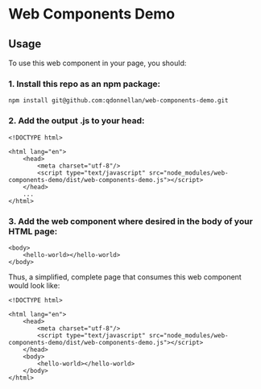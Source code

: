 # Web Components Demo

## Usage
To use this web component in your page, you should:

### 1. Install this repo as an npm package:
```
npm install git@github.com:qdonnellan/web-components-demo.git
```

### 2. Add the output .js to your head:

```
<!DOCTYPE html>

<html lang="en">
    <head>
        <meta charset="utf-8"/>
        <script type="text/javascript" src="node_modules/web-components-demo/dist/web-components-demo.js"></script>
    </head>
    ...
</html>
```

### 3. Add the web component where desired in the body of your HTML page:

```
<body>
    <hello-world></hello-world>
</body>
```

Thus, a simplified, complete page that consumes this web component would look like:

```
<!DOCTYPE html>

<html lang="en">
    <head>
        <meta charset="utf-8"/>
        <script type="text/javascript" src="node_modules/web-components-demo/dist/web-components-demo.js"></script>
    </head>
    <body>
        <hello-world></hello-world>
    </body>
</html>
```

